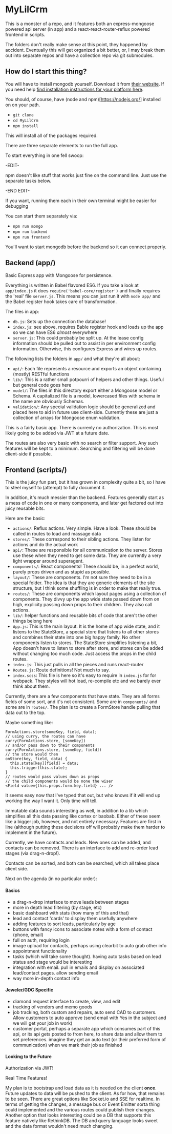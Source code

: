 # MyLilCrm

This is a monster of a repo, and it features both an express-mongoose powered api server (in app) and a react-react-router-reflux powered frontend in scripts.

The folders don't really make sense at this point, they happened by accident. Eventually this will get organized a bit better, or, I may break them out into separate repos and have a collection repo via git submodules.

## How do I start this thing?

You will have to install mongodb yourself. Download it from [their website](http://www.mongodb.org/downloads). If you need help [find installation instructions for your platform here](http://docs.mongodb.org/manual/installation/).

You should, of course, have (node and npm)[https://nodejs.org/] installed on on your path.

* `git clone`
* `cd MyLilCrm`
* `npm install`

This will install all of the packages required.

There are three separate elements to run the full app.

To start everything in one fell swoop:

-EDIT-

npm doesn't like stuff that works just fine on the command line. Just use the separate tasks below.

-END EDIT-

If you want, running them each in their own terminal might be easier for debugging

You can start them separately via:

* `npm run mongo`
* `npm run backend`
* `npm run frontend`

You'll want to start mongodb before the backend so it can connect properly.

## Backend (app/)

Basic Express app with Mongoose for persistence.

Everything is written in Babel flavored ES6. If you take a look at `app/index.js` it does `require('babel-core/register')` and finally requires the 'real' file `server.js`. This means you can just run it with `node app/` and the Babel register hook takes care of transformation.

The files in app:

* `db.js`: Sets up the connection the database!
* `index.js`: see above, requires Bable register hook and loads up the app so we can have ES6 *almost* everywhere
* `server.js`: This could probably be split up. At the lease config information should be pulled out to assist in per environment config information. Otherwise, this configures Express and wires up routes.

The following lists the folders in `app/` and what they're all about:

* `api/`: Each file represents a resource and exports an object containing (mostly) RESTful functions
* `lib/`: This is a rather small potpourri of helpers and other things. Useful but general code goes here
* `model/`: The files in this directory export either a Mongoose model or Schema. A capitalized file is a model, lowercased files with schema in the name are obviously Schemas.
* `validation/`: Any special validation logic should be generalized and placed here to aid in future use client-side. Currently these are just a collection of arrays for Mongoose enum validation.

This is a fairly basic app. There is currenly no authorization. This is most likely going to be added via JWT at a future date.

The routes are also very basic with no search or filter support. Any such features will be kept to a minimum. Searching and filtering will be done client-side if possible.

## Frontend (scripts/)

This is the juicy fun part, but it has grown in complexity quite a bit, so I have to steel myself to (attempt) to fully document it.

In addition, it's much messier than the backend. Features generally start as a mess of code in one or many components, and later get factored out into juicy reusable bits.

Here are the basic:

* `actions/`: Reflux actions. Very simple. Have a look. These should be called in routes to load and massage data
* `stores/`: These correspond to their sibling actions. They listen for actions and do the actual work
* `api/`: These are responsible for all communication to the server. Stores use these when they need to get some data. They are currently a very light wrapper around superagent.
* `components/`: React components! These should be, in a perfect world, purely props driven and as stupid as possible.
* `layout/`: These are components. I'm not sure they need to be in a special folder. The idea is that they are generic elements of the site structure, but I think some shuffling is in order to make that really true.
* `routes/`: These are components which layout pages using a collection of components. They divvy up the app wide state passed down from on high, explicity passing down props to their children. They also call actions.
* `lib/`: helper functions and reusable bits of code that aren't the other things belong here
* `App.js`: This is the main layout. It is the home of app wide state, and it listens to the StateStore, a special store that listens to all other stores and combines their state into one big happy family. No other components listen to stores. The StateStore simplifies listening a bit, App doesn't have to listen to store after store, and stores can be added without changing too much code. Just access the props in the child routes.
* `index.js`: This just pulls in all the pieces and runs react-router
* `Routes.js`: Route definitions! Not much to say.
* `index.scss`: This file is here so it's easy to require in `index.js` for for webpack. They styles will hot load, re-compile etc and we barely ever think about them.

Currently, there are a few components that have state. They are all forms fields of some sort, and it's not consistent. Some are in `components/` and some are in `routes/`. The plan is to create a FormStore handle pulling that data out to the top.

Maybe something like:

```
FormActions.store(someKey, field, data);
// using curry, the routes can have
curry(FormActions.store, [someKey])
// and/or pass down to their components
curry(FormActions.store, [someKey, field])
// the store would then
onStore(key, field, data) {
  this.state[key][field] = data;
  this.trigger(this.state);
}
// routes would pass values down as props
// the child components would be none the wiser
<Field value={this.props.form.key.field} ... />
```

It seems easy now that I've typed that out, but who knows if it will end up working the way I want it. Only time will tell.

Immutable data sounds interesting as well, in addition to a lib which simplifies all this data passing like cortex or baobab. Either of these seem like a bigger job, however, and not entirely necessary. Features are first in line (although putting these decisions off will probably make them harder to implement in the future).

Currently, we have contacts and leads. New ones can be added, and contacts can be removed. There is an interface to add and re-order lead stages (via drag-n-drop!).

Contacts can be sorted, and both can be searched, which all takes place client side.

Next on the agenda (in no particular order):

#### Basics

* a drag-n-drop interface to move leads between stages
* more in depth lead filtering (by stage, etc)
* basic dashboard with stats (how many of this and that)
* lead and contact 'cards' to display them usefully anywhere
* adding features to sort leads, particularly by age
* buttons with fancy icons to associate notes with a form of contact (phone, email)
* full on auth, requiring login
* image upload for contacts, perhaps using clearbit to auto grab other info
* appointment functionality
* tasks (which will take some thought). having auto tasks based on lead status and stage would be interesting
* integration with email. pull in emails and display on associated lead/contact pages. allow sending email
* way more in-depth contact info

#### Jeweler/GDC Specific

* diamond request interface to create, view, and edit
* tracking of vendors and memo goods
* job tracking, both custom and repairs, auto send CAD to customers. Allow customers to auto approve (send email with Yes in the subject and we will get your job in work)
* customer portal, perhaps a separate app which consumes part of this api, or its api gets posted to from here, to share data and allow them to set preferences. imagine they get an auto text (or their preferred form of communication) when we mark their job as finished

#### Looking to the Future

Authorization via JWT!

Real Time Features!

My plan is to bootstrap and load data as it is needed on the client **once**. Future updates to data will be pushed to the client. As for how, that remains to be seen. There are great options like Socket.io and SSE for realtime. In terms of getting the changes, a message bus or Event Emitter sorta thing could implemented and the various routes could publish their changes. Another option that looks interesting could be a DB that supports this feature natively like RethinkDB. The DB and query language looks sweet and the data format wouldn't need much changing.
